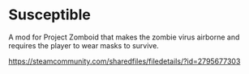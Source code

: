 # Susceptible
A mod for Project Zomboid that makes the zombie virus airborne and requires the player to wear masks to survive.

https://steamcommunity.com/sharedfiles/filedetails/?id=2795677303

